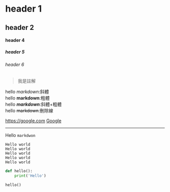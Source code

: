 # header 1
## header 2

#### header 4
##### header 5
###### header 6

>我是註解

hello *markdown*:斜體  
hello **markdown**:粗體  
hello ***markdown***:斜體+粗體  
hello ~~markdown~~:刪除線  

<https://google.com>
[Google](https://gooogle.com)

---
Hello `markdwon`


```
Hello world
Hello world
Hello world
Hello world
Hello world
```

```python
def hello():
    print('Hello')

hello()
```